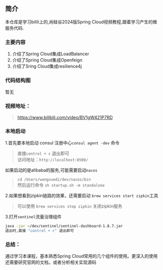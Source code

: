 ## 简介
本仓库是学习bilili上的,尚硅谷2024版Spring Cloud视频教程,跟着学习产生的微服务代码.

### 主要内容
1. 介绍了Spring Cloud集成LoadBalancer
2. 介绍了Spring Cloud集成Openfeign
3. 介绍了Sring Cloud集成resilience4j

### 代码结构图
暂无

### 视频地址：

> https://www.bilibili.com/video/BV1gW421P7RD

### 本地启动

1.首先要本地启动 consul 注册中心``consul agent -dev`` 命令
> 直接``control + c`` 退出即可   
> 访问地址：``http://localhost:8500/``

如果启动的是alibaba的服务,可能需要启动``nacos``
> ``cd /Users/wangxuedi/dev/nacos/bin``  
> 然后运行命令 ``sh startup.sh -m standalone``


2.如果想看到zipkin链路的效果，还需要启动 ``brew services start zipkin``工具
> 可以使用 ``brew services stop zipkin`` 关闭zipkin服务

3.打开``sentinel``流量治理组件  
```bash
java -jar ~/dev/sentinel/sentinel-dashboard-1.8.7.jar 
退出时,直接 "control + c" 退出即可   
```

### 总结：

通过学习本课程，基本熟悉Spring Cloud常用的几个组件的使用。更深入的使用  
还需要研究官网的文档，或者分析相关实现源码